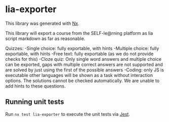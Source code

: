# lia-exporter

This library was generated with [Nx](https://nx.dev).

This library will export a course from the SELF-le@rning platform as lia script markdown as far as reasonable.

Quizzes:
-Single choice: fully exportable, with hints
-Multiple choice: fully exportable, with hints
-Free text: fully exportable (as we do not provide checks for this)
-Cloze quiz: Only single word answers and multiple choice can be exported, gaps with multiple correct answers are not supported and are solved by just using the first of the possible answers
-Coding: only JS is executable other languages will be shown as a task without interaction options. The solutions cannot be checked automatically. We are unable to add hints to these questions.

## Running unit tests

Run `nx test lia-exporter` to execute the unit tests via [Jest](https://jestjs.io).
